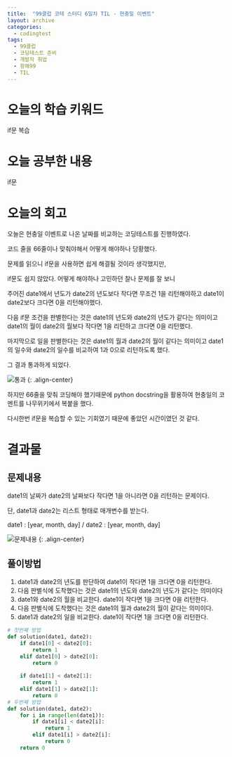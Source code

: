```yaml
---
title:  "99클럽 코테 스터디 6일차 TIL - 현충일 이벤트"
layout: archive
categories:
  - codingtest
tags:
  - 99클럽
  - 코딩테스트 준비
  - 개발자 취업
  - 항해99
  - TIL
---
```


# 오늘의 학습 키워드 
if문 복습

# 오늘 공부한 내용
if문

# 오늘의 회고
오늘은 현충일 이벤트로 나온 날짜를 비교하는 코딩테스트를 진행하였다.

코드 줄을 66줄이나 맞춰야해서 어떻게 해야하나 당황했다.

문제를 읽으니 if문을 사용하면 쉽게 해결될 것이라 생각했지만,

if문도 쉽지 않았다. 어떻게 해야하나 고민하던 찰나 문제를 잘 보니 

주어진 date1에서 년도가 date2의 년도보다 작다면 무조건 1을 리턴해야하고 date1이 date2보다 크다면 0을 리턴해야했다.

다음 if문 조건을 판별한다는 것은 date1의 년도와 date2의 년도가 같다는 의미이고 date1의 월이 date2의 월보다 작다면 1을 리턴하고 크다면 0을 리턴했다.

마지막으로 일을 판별한다는 것은 date1의 월과 date2의 월이 같다는 의미이고 date1의 일수와 date2의 일수를 비교하여 1과 0으로 리턴하도록 했다.

그 결과 통과하게 되었다.

![통과](https://github.com/kimhyunso/kimhyunso.github.io/assets/87798982/c61a8444-6eb0-4b05-aca2-6d1ae24337ee)
{: .align-center}

하지만 66줄을 맞춰 코딩해야 했기때문에 python docstring을 활용하여 현충일의 코멘트를 나무위키에서 복붙을 했다.

다시한번 if문을 복습할 수 있는 기회였기 때문에 좋았던 시간이였던 것 같다.

# 결과물
## 문제내용 

date1의 날짜가 date2의 날짜보다 작다면 1을 아니라면 0을 리턴하는 문제이다.

단, date1과 date2는 리스트 형태로 매개변수를 받는다.

date1 : [year, month, day] / date2 : [year, month, day]

![문제내용](https://github.com/kimhyunso/kimhyunso.github.io/assets/87798982/746f7d6b-b42d-4221-8e39-a00b9f110b1f)
{: .align-center}

## 풀이방법
1. date1과 date2의 년도를 판단하여 date1이 작다면 1을 크다면 0을 리턴한다.
2. 다음 판별식에 도착했다는 것은 date1의 년도와 date2의 년도가 같다는 의미이다
3. date1와 date2의 월을 비교한다. date1이 작다면 1을 크다면 0을 리턴한다.
4. 다음 판별식에 도착했다는 것은 date1의 월과 date2의 월이 같다는 의미이다.
5. date1과 date2의 일을 비교한다. date1이 작다면 1을 크다면 0을 리턴한다.

```python
# 첫번째 방법
def solution(date1, date2):
    if date1[0] < date2[0]:
        return 1
    elif date1[0] > date2[0]:
        return 0
    
    if date1[1] < date2[1]:
        return 1
    elif date1[1] > date2[1]:
        return 0
# 두번째 방법
def solution(date1, date2):
    for i in range(len(date1)):
        if date1[i] < date2[i]:
            return 1
        elif date1[i] > date2[i]:
            return 0
    return 0
```











